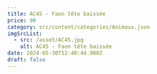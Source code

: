 ```yaml
---
title: AC45 - Faon tête baissée
price: 90
category: src/content/categories/Animaux.json
imgSrcList:
  - src: /asset/AC45.jpg
    alt: AC45 - Faon tête baissée
date: 2024-05-30T12:40:44.900Z
draft: false
---
```



